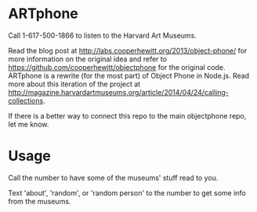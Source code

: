 ARTphone
========
Call 1-617-500-1866 to listen to the Harvard Art Museums.

Read the blog post at http://labs.cooperhewitt.org/2013/object-phone/ for more information on the original idea and refer to https://github.com/cooperhewitt/objectphone for the original code. ARTphone is a rewrite (for the most part) of Object Phone in Node.js. Read more about this iteration of the project at http://magazine.harvardartmuseums.org/article/2014/04/24/calling-collections. 

If there is a better way to connect this repo to the main objectphone repo, let me know.

Usage
=====

Call the number to have some of the museums' stuff read to you.

Text 'about', 'random', or 'random person' to the number to get some info from the museums.

